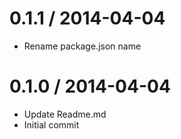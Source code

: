 
0.1.1 / 2014-04-04
==================

 * Rename package.json name

0.1.0 / 2014-04-04
==================

 * Update Readme.md
 * Initial commit
